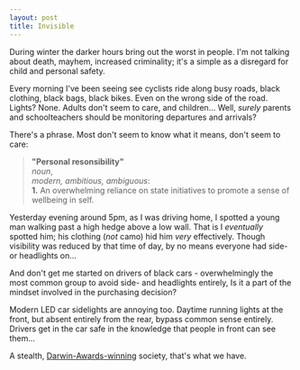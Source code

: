 ```yaml
---
layout: post
title: Invisible
---
```


During winter the darker hours bring out the worst in people.  I'm not talking about death, mayhem, increased criminality; it's a simple as a disregard for child and personal safety.

Every morning I've been seeing see cyclists ride along busy roads, black clothing, black bags, black bikes.  Even on the wrong side of the road.  Lights?  None.  Adults don't seem to care, and children...  Well, *surely* parents and schoolteachers should be monitoring departures and arrivals?

There's a phrase.  Most don't seem to know what it means, don't seem to care:

> **"Personal resonsibility"**    
> *noun*,    
> *modern, ambitious, ambiguous*:    
> **1.** An overwhelming reliance on state initiatives to promote a sense of wellbeing in self.

Yesterday evening around 5pm, as I was driving home, I spotted a young man walking past a high hedge above a low wall.  That is I *eventually* spotted him; his clothing (*not* camo) hid him *very* effectively.  Though visibility was reduced by that time of day, by no means everyone had side- or headlights on...

And don't get me started on drivers of black cars - overwhelmingly the most common group to avoid side- and headlights entirely,  Is it a part of the mindset involved in the purchasing decision?

Modern LED car sidelights are annoying too.  Daytime running lights at the front, but absent entirely from the rear, bypass common sense entirely.  Drivers get in the car safe in the knowledge that people in front can see them...

A stealth, [Darwin-Awards-winning](http://www.darwinawards.com/rules/) society, that's what we have.
